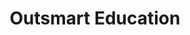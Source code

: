 ---
layout: startup_page
title: "Outsmart Education"
id: "outsmartcollege.com"
permalink: "/outsmarteducationoutsmartcollege.com04262025/"
website: "https://outsmartcollege.com/"
funding_round: "Seed"
funding_amount: "$13M"
investors: "Khosla Ventures, Karman Ventures, Latitud Ventures, Lightspeed Ventures, Lenny Ratchinsky, 20Growth"
about: "Outsmart Education aims to make college education more affordable and accessible. Currently operating in stealth mode, the startup plans to leverage its founders' experience in education technology to address the challenges of rising tuition costs and student loan debt."
markets: "EdTech, Information Technology, SaaS, Software"
hq: "New York, New York, United States"
founded_year: "2024"
linkedin: "https://www.linkedin.com/company/outsmart-college/"
twitter: ""
instagram: ""
facebook: ""
crunchbase: "https://www.crunchbase.com/organization/outsmart-education"
pitchbook: "https://pitchbook.com/profiles/company/711282-43"

# SEO Optimization
meta_title: "Outsmart Education - Seed Funding ($13M)"
meta_description: "Outsmart Education, Outsmart Education aims to make college education more affordable and accessible. Currently operating in stealth mode, the startup plans to leverage i..."
meta_keywords: "Outsmart Education, EdTech, Information Technology, SaaS, Software, Seed funding"
canonical_url: "https://pkprojectstartups.github.io/projectstartups.com/outsmarteducationoutsmartcollege.com04262025/"
---